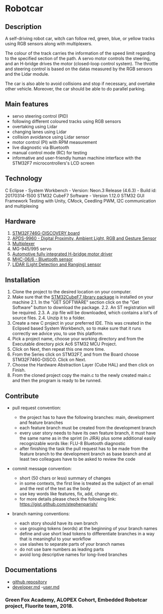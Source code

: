 # Robotcar

## Description

A self-driving robot car, witch can follow red, green, blue, or yellow tracks using RGB sensors along with multiplexers.

The colour of the track carries the information of the speed limit regarding to the specified section of the path. A servo motor controls the steering, and an H-bridge drives the motor (closed-loop control system). The throttle and steering control is based on the datas measured by the RGB sensors and the Lidar module.

The car is also able to avoid collisions and stop if necessary, and overtake other vehicle. Moreover, the car should be able to do parallel parking.

## Main features

- servo steering control (PID)
- following different coloured tracks using RGB sensors
- overtaking using Lidar
- changing lanes using Lidar
- collision avoidance using Lidar sensor
- motor control (PI) with RPM measurement
- live diagnostic via Bluetooth
- manual control mode (RC) for testing
- informative and user-friendly human machine interface with the STM32F7 microcontrollers's LCD screen

## Technology

C
Eclipse - System Workbench - Version: Neon.3 Release (4.6.3) - Build id: 20170314-1500
STM32 CubeF7 Software - Version 1.12.0
STM32 GUI Framework
Testing with Unity, CMock, Ceedling
PWM, I2C communication and multiplexing

## Hardware

1. [STM32F746G-DISCOVERY board](https://www.st.com/content/ccc/resource/technical/document/datasheet/96/ed/61/9b/e0/6c/45/0b/DM00166116.pdf/files/DM00166116.pdf/jcr:content/translations/en.DM00166116.pdf)
2. [APDS-9960 - Digital Proximity, Ambient Light, RGB and Gesture Sensor](http://www.farnell.com/datasheets/2343967.pdf)
3. [Multiplexer](http://www.ti.com/lit/ds/symlink/tca9548a.pdf)
4. MG-945/995 servo
5. [Automotive fully integrated H-bridge motor driver](https://www.st.com/resource/en/datasheet/cd00043711.pdf)
6. [MHC-06/6 - Bluetooth sensor](https://www.hestore.hu/prod_getfile.php?id=8279)
7. [LIDAR (Light Detection and Ranging) sensor](https://static.garmin.com/pumac/LIDAR_Lite_v3_Operation_Manual_and_Technical_Specifications.pdf)

## Installation

1. Clone the project to the desired location on your computer.
2. Make sure that the [STM32CubeF7 library package](https://www.st.com/content/st_com/en/products/embedded-software/mcus-embedded-software/stm32-embedded-software/stm32cube-mcu-packages/stm32cubef7.html) is installed on your machine
    2.1. In the "GET SOFTWARE" section click on the "Get Software" button to download the package.
    2.2. An ST registration will be required.
    2.3. A .zip file will be downloaded, which contains a lot's of source files.
    2.4. Unzip it to a folder.
3. Create a new C project in your preferred IDE. This was created in the Eclipsed based System Workbench, so to make sure that it runs correctly we advice you, to use this platform.
4. Pick a project name, choose your working directory and from the Executable directory pick Ac6 STM32 MCU Project.
5. Click on Next, then repeat this one more time.
6. From the Series click on STM32F7, and from the Board choose STM32F746G-DISCO. Click on Next.
7. Choose the Hardware Abstraction Layer (Cube HAL) and then click on Finish.
8. From the cloned project copy the main.c to the newly created main.c and then the program is ready to be runned.

## Contribute

- pull request convention:
    - the project has to have the following branches: main, development and feature branches
    - each feature branch must be created from the development branch
    - every user story needs to have its own feature branch, it must have the same name as in the sprint (in JIRA) plus some additional easily recognizable words like: FLU-8 Bluetooth diagnostic
    - after finishing the task the pull request has to be made from the feature branch to the development branch as base branch and at least two colleagues have to be asked to review the code

- commit message convention: 
	- short (50 chars or less) summary of changes
	- in some contexts, the first line is treated as the subject of an email and the rest of the 	text as the body
	- use key words like features, fix, add, change etc.
	- for more details please check the following link: https://gist.github.com/stephenparish/
    
- branch naming conventions:
	- each story should have its own branch
	- use grouping tokens (words) at the beginning of your branch names
	- define and use short lead tokens to differentiate branches in a way that is meaningful to 	your workflow
	- use slashes to separate parts of your branch names
	- do not use bare numbers as leading parts
	- avoid long descriptive names for long-lived branches

## Documentations

- [github repository](https://github.com/green-fox-academy/Self_Driving_Car ) 
- [developer.md](https://github.com/green-fox-academy/Self_Driving_Car/blob/master/sf_car/docs/developer.md)
-[user.md](https://github.com/green-fox-academy/Self_Driving_Car/blob/master/sf_car/docs/user.md)

### Green Fox Academy, ALOPEX Cohort, Embedded Robotcar project, Fluorite team, 2018.
